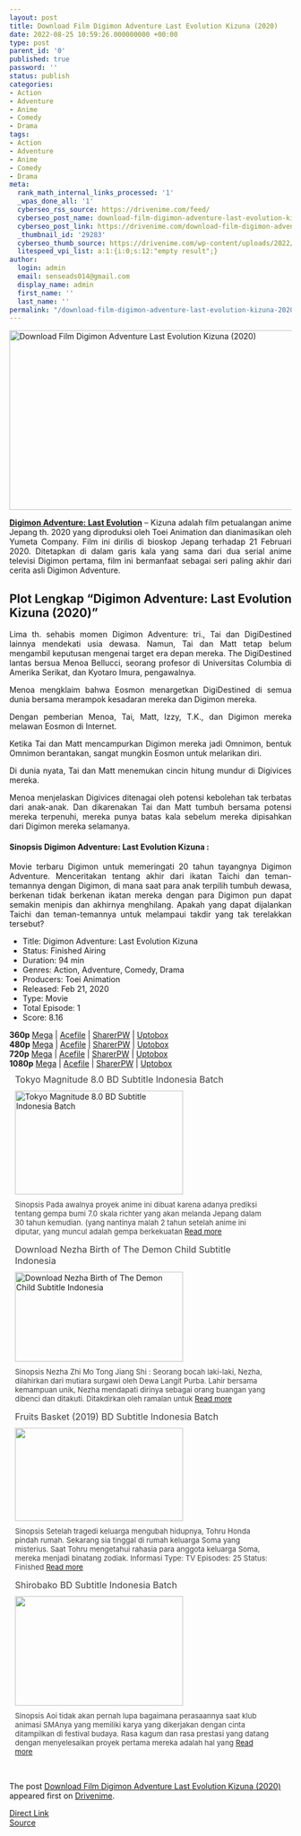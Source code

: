 ```yaml
---
layout: post
title: Download Film Digimon Adventure Last Evolution Kizuna (2020)
date: 2022-08-25 10:59:26.000000000 +00:00
type: post
parent_id: '0'
published: true
password: ''
status: publish
categories:
- Action
- Adventure
- Anime
- Comedy
- Drama
tags:
- Action
- Adventure
- Anime
- Comedy
- Drama
meta:
  rank_math_internal_links_processed: '1'
  _wpas_done_all: '1'
  cyberseo_rss_source: https://drivenime.com/feed/
  cyberseo_post_name: download-film-digimon-adventure-last-evolution-kizuna-2020
  cyberseo_post_link: https://drivenime.com/download-film-digimon-adventure-last-evolution-kizuna-2020/
  _thumbnail_id: '29283'
  cyberseo_thumb_source: https://drivenime.com/wp-content/uploads/2022/08/Download-Film-Digimon-Adventure-Last-Evolution-Kizuna-2020.jpg
  litespeed_vpi_list: a:1:{i:0;s:12:"empty result";}
author:
  login: admin
  email: senseads014@gmail.com
  display_name: admin
  first_name: ''
  last_name: ''
permalink: "/download-film-digimon-adventure-last-evolution-kizuna-2020/"
---
```

<p><a href="https://drivenime.com/download-film-digimon-adventure-last-evolution-kizuna-2020/download-film-digimon-adventure-last-evolution-kizuna-2020-2/" rel="attachment wp-att-12774"><img class="aligncenter size-full wp-image-12774" src="{{ site.baseurl }}/assets/2022/08/Download-Film-Digimon-Adventure-Last-Evolution-Kizuna-2020.jpg" alt="Download Film Digimon Adventure Last Evolution Kizuna (2020)" width="600" height="320" srcset="https://drivenime.com/wp-content/uploads/2022/08/Download-Film-Digimon-Adventure-Last-Evolution-Kizuna-2020.jpg 600w, https://drivenime.com/wp-content/uploads/2022/08/Download-Film-Digimon-Adventure-Last-Evolution-Kizuna-2020-300x160.jpg 300w" sizes="(max-width: 600px) 100vw, 600px" /></a></p>
<p style="text-align: justify;"><strong><a href="https://drivenime.com/download-film-digimon-adventure-last-evolution-kizuna-2020/">Digimon Adventure: Last Evolution</a></strong> – Kizuna adalah film petualangan anime Jepang th. 2020 yang diproduksi oleh Toei Animation dan dianimasikan oleh Yumeta Company. Film ini dirilis di bioskop Jepang terhadap 21 Februari 2020. Ditetapkan di dalam garis kala yang sama dari dua serial anime televisi Digimon pertama, film ini bermanfaat sebagai seri paling akhir dari cerita asli Digimon Adventure.</p>
<h2 style="text-align: justify;">Plot Lengkap “Digimon Adventure: Last Evolution Kizuna (2020)”</h2>
<p style="text-align: justify;">Lima th. sehabis momen Digimon Adventure: tri., Tai dan DigiDestined lainnya mendekati usia dewasa. Namun, Tai dan Matt tetap belum mengambil keputusan mengenai target era depan mereka. The DigiDestined lantas bersua Menoa Bellucci, seorang profesor di Universitas Columbia di Amerika Serikat, dan Kyotaro Imura, pengawalnya.</p>
<p style="text-align: justify;">Menoa mengklaim bahwa Eosmon menargetkan DigiDestined di semua dunia bersama merampok kesadaran mereka dan Digimon mereka.</p>
<p style="text-align: justify;">Dengan pemberian Menoa, Tai, Matt, Izzy, T.K., dan Digimon mereka melawan Eosmon di Internet.</p>
<p style="text-align: justify;">Ketika Tai dan Matt mencampurkan Digimon mereka jadi Omnimon, bentuk Omnimon berantakan, sangat mungkin Eosmon untuk melarikan diri.</p>
<p style="text-align: justify;">Di dunia nyata, Tai dan Matt menemukan cincin hitung mundur di Digivices mereka.</p>
<p style="text-align: justify;">Menoa menjelaskan Digivices ditenagai oleh potensi kebolehan tak terbatas dari anak-anak. Dan dikarenakan Tai dan Matt tumbuh bersama potensi mereka terpenuhi, mereka punya batas kala sebelum mereka dipisahkan dari Digimon mereka selamanya.</p>
<h4 style="text-align: justify;"><strong>Sinopsis Digimon Adventure: Last Evolution Kizuna :</strong></h4>
<p style="text-align: justify;">Movie terbaru Digimon untuk memeringati 20 tahun tayangnya Digimon Adventure. Menceritakan tentang akhir dari ikatan Taichi dan teman-temannya dengan Digimon, di mana saat para anak terpilih tumbuh dewasa, berkenan tidak berkenan ikatan mereka dengan para Digimon pun dapat semakin menipis dan akhirnya menghilang. Apakah yang dapat dijalankan Taichi dan teman-temannya untuk melampaui takdir yang tak terelakkan tersebut?</p>
<ul style="text-align: justify;">
<li>Title: Digimon Adventure: Last Evolution Kizuna</li>
<li>Status: Finished Airing</li>
<li>Duration: 94 min</li>
<li>Genres: Action, Adventure, Comedy, Drama</li>
<li>Producers: Toei Animation</li>
<li>Released: Feb 21, 2020</li>
<li>Type: Movie</li>
<li>Total Episode: 1</li>
<li>Score: 8.16</li>
</ul>
<div class="maxurl" style="text-align: justify;"><strong>360p</strong> <a href="https://maxnime.my.id/goz/Gob7903pb48ehdu8ez165mfc7o1h5u4f7ug15dff7m8qqn1gfozyatdktif6hmkcpruc3k9jjugah5pgpjug6kfc7nseh4betnrhptwee4gsi4qjptzno13k3rdy" target="_blank" rel="nofollow noopener">Mega</a> | <a href="https://maxnime.my.id/goz/Gofb3b7pb48ehdu8ez16amdciug15dff3ts6m5gfh3uyc33go5dkqjxpiozo5ujpi1i63djc7wi6amrq3z8eht1gb4goz5nctxugptoqyss4hbw">Acefile</a> | <a href="https://maxnime.my.id/goz/Gofb3b7pb48ehdu8ez16h5ecf3gkhtqqb5163ujpt116uuoefedg4nqpbtskue">SharerPW</a> | <a href="https://maxnime.my.id/goz/Go3b790pb48ehdu8ez167moqtzsr55af3ts65jxqr3dq7b3po4gwqmfqiay">Uptobox</a></div>
<div class="maxurl" style="text-align: justify;"><strong>480p</strong> <a href="https://maxnime.my.id/goz/Go3b790pb48ehdu8ez165mfc7o1h5u4f7ug15dff7jgqcdaeffwnwjdjiuw651uetjgez4z8fuuoh5gjt4we1dwq7p8eh4rmy4snqdbje5fw61ngfhwsijug7rw1" target="_blank" rel="nofollow noopener">Mega</a> | <a href="https://maxnime.my.id/goz/Gofb3b7pb48ehdu8ez16amdciug15dff3ts6m5gfh3uyc33go5dccbxpiozo5ujpi1i63djc7wi6amrq3z8eht1gb4goz5nctxueqboqyss445s">Acefile</a> | <a href="https://maxnime.my.id/goz/Gob3b79pb48ehdu8ez16h5ecf3gkhtqqb5163ujpt116u44qhh8ca5ceo4ug7y">SharerPW</a> | <a href="https://maxnime.my.id/goz/Gob3b79pb48ehdu8ez167moqtzsr55af3ts65jxc7igh6u1gohgwh53c7io">Uptobox</a></div>
<div class="maxurl" style="text-align: justify;"><strong>720p</strong> <a href="https://maxnime.my.id/goz/Gob3b79pb48ehdu8ez165mfc7o1h5u4f7ug15dff7ussqmegbrsqojdjtwrhttocw5uo35sctrroukfg3uu1hdak7nzoc5kkp3wcibtke3rh44fjirikcnccrhfk" target="_blank" rel="nofollow noopener">Mega</a> | <a href="https://maxnime.my.id/goz/Gob3b79pb48ehdu8ez16amdciug15dff3ts6m5gfh3uyc33go5dcctxpiozo5ujpi1i63djc7wi6amrq3z8eht1gb4goz5nctxuqctoqyss445s">Acefile</a> | <a href="https://maxnime.my.id/goz/Go79035pb48ehdu8ez16h5ecf3gkhtqqb5163ujpt1165upqbb14h5keihdcsy">SharerPW</a> | <a href="https://maxnime.my.id/goz/Gob3b79pb48ehdu8ez167moqtzsr55af3ts65jxpbagq5ds8ra8yqm8ctwy">Uptobox</a></div>
<div class="maxurl" style="text-align: justify;"><strong>1080p</strong> <a href="https://maxnime.my.id/goz/Gofb3b7pb48ehdu8ez165mfc7o1h5u4f7ug15dff7adoqn1gbcsqw3djw3rsius8fts15dapisirqnict3g4mmdp7cr4qkekfniki5pci4uk5ufqtfdksmncpt8q" target="_blank" rel="nofollow noopener">Mega</a> | <a href="https://maxnime.my.id/goz/Gob7903pb48ehdu8ez16amdciug15dff3ts6m5gfh3uyc33go5dkptxpiozo5ujpi1i63djc7wi6amrq3z8eht1gb4goz5nctxuncbagban45mmqa">Acefile</a> | <a href="https://maxnime.my.id/goz/Gob7903pb48ehdu8ez16h5ecf3gkhtqqb5163ujpt116um8j3uzn4mqgtdd16y">SharerPW</a> | <a href="https://maxnime.my.id/goz/Gofb3b7pb48ehdu8ez167moqtzsr55af3ts65jxqh4zr5uzgfwsc73i8bwo">Uptobox</a></div>
<div class="related-post grid">
<div class="post-list ">
<div class="item"> <a class="title post_title" href="https://drivenime.com/tokyo-magnitude-8-0-bd-subtitle-indonesia-batch-1/"> Tokyo Magnitude 8.0 BD Subtitle Indonesia Batch </a>
<div class="thumb post_thumb"> <a href="https://drivenime.com/tokyo-magnitude-8-0-bd-subtitle-indonesia-batch-1/"> <img width="300" height="185" src="{{ site.baseurl }}/assets/2022/08/Tokyo-Magnitude-8.0-BD-Subtitle-Indonesia-Batch-300x185.jpg" class="attachment-medium size-medium wp-post-image" alt="Tokyo Magnitude 8.0 BD Subtitle Indonesia Batch" loading="lazy" srcset="https://drivenime.com/wp-content/uploads/2016/10/Tokyo-Magnitude-8.0-BD-Subtitle-Indonesia-Batch-300x185.jpg 300w, https://drivenime.com/wp-content/uploads/2016/10/Tokyo-Magnitude-8.0-BD-Subtitle-Indonesia-Batch-150x92.jpg 150w, https://drivenime.com/wp-content/uploads/2016/10/Tokyo-Magnitude-8.0-BD-Subtitle-Indonesia-Batch.jpg 650w" sizes="(max-width: 300px) 100vw, 300px" /> </a> </div>
<p class="excerpt post_excerpt"> Sinopsis Pada awalnya proyek anime ini dibuat karena adanya prediksi tentang gempa bumi 7.0 skala richter yang akan melanda Jepang dalam 30 tahun kemudian. (yang nantinya malah 2 tahun setelah anime ini diputar, yang muncul adalah gempa berkekuatan <a class="read-more" href="https://drivenime.com/tokyo-magnitude-8-0-bd-subtitle-indonesia-batch-1/"> Read more</a> </p>
</p></div>
<div class="item"> <a class="title post_title" href="https://drivenime.com/download-nezha-birth-of-the-demon-child-subtitle-indonesia/"> Download Nezha Birth of The Demon Child Subtitle Indonesia </a>
<div class="thumb post_thumb"> <a href="https://drivenime.com/download-nezha-birth-of-the-demon-child-subtitle-indonesia/"> <img width="300" height="160" src="{{ site.baseurl }}/assets/2022/08/Download-Nezha-Birth-of-The-Demon-Child-Subtitle-Indonesia-300x160.jpg" class="attachment-medium size-medium wp-post-image" alt="Download Nezha Birth of The Demon Child Subtitle Indonesia" loading="lazy" srcset="https://drivenime.com/wp-content/uploads/2022/08/Download-Nezha-Birth-of-The-Demon-Child-Subtitle-Indonesia-300x160.jpg 300w, https://drivenime.com/wp-content/uploads/2022/08/Download-Nezha-Birth-of-The-Demon-Child-Subtitle-Indonesia.jpg 600w" sizes="(max-width: 300px) 100vw, 300px" /> </a> </div>
<p class="excerpt post_excerpt"> Sinopsis Nezha Zhi Mo Tong Jiang Shi : Seorang bocah laki-laki, Nezha, dilahirkan dari mutiara surgawi oleh Dewa Langit Purba. Lahir bersama kemampuan unik, Nezha mendapati dirinya sebagai orang buangan yang dibenci dan ditakuti. Ditakdirkan oleh ramalan untuk <a class="read-more" href="https://drivenime.com/download-nezha-birth-of-the-demon-child-subtitle-indonesia/"> Read more</a> </p>
</p></div>
<div class="item"> <a class="title post_title" href="https://drivenime.com/fruits-basket-2019-bd-subtitle-indonesia-batch-2/"> Fruits Basket (2019) BD Subtitle Indonesia Batch </a>
<div class="thumb post_thumb"> <a href="https://drivenime.com/fruits-basket-2019-bd-subtitle-indonesia-batch-2/"> <img width="300" height="166" src="{{ site.baseurl }}/assets/2022/08/Fruits-Basket-2019-BD-Subtitle-Indonesia-Batch-300x166.jpg" class="attachment-medium size-medium wp-post-image" alt="" loading="lazy" srcset="https://drivenime.com/wp-content/uploads/2020/04/Fruits-Basket-2019-BD-Subtitle-Indonesia-Batch-300x166.jpg 300w, https://drivenime.com/wp-content/uploads/2020/04/Fruits-Basket-2019-BD-Subtitle-Indonesia-Batch-150x83.jpg 150w, https://drivenime.com/wp-content/uploads/2020/04/Fruits-Basket-2019-BD-Subtitle-Indonesia-Batch.jpg 640w" sizes="(max-width: 300px) 100vw, 300px" /> </a> </div>
<p class="excerpt post_excerpt"> Sinopsis Setelah tragedi keluarga mengubah hidupnya, Tohru Honda pindah rumah. Sekarang sia tinggal di rumah keluarga Soma yang misterius. Saat Tohru mengetahui rahasia para anggota keluarga Soma, mereka menjadi binatang zodiak. Informasi Type: TV Episodes: 25 Status: Finished <a class="read-more" href="https://drivenime.com/fruits-basket-2019-bd-subtitle-indonesia-batch-2/"> Read more</a> </p>
</p></div>
<div class="item"> <a class="title post_title" href="https://drivenime.com/shirobako-bd-subtitle-indonesia-batch2/"> Shirobako BD Subtitle Indonesia Batch </a>
<div class="thumb post_thumb"> <a href="https://drivenime.com/shirobako-bd-subtitle-indonesia-batch2/"> <img width="300" height="195" src="{{ site.baseurl }}/assets/2022/08/Shirobako-BD-Subtitle-Indonesia-Batch-300x195.jpg" class="attachment-medium size-medium wp-post-image" alt="" loading="lazy" srcset="https://drivenime.com/wp-content/uploads/2017/06/Shirobako-BD-Subtitle-Indonesia-Batch-300x195.jpg 300w, https://drivenime.com/wp-content/uploads/2017/06/Shirobako-BD-Subtitle-Indonesia-Batch-768x499.jpg 768w, https://drivenime.com/wp-content/uploads/2017/06/Shirobako-BD-Subtitle-Indonesia-Batch-1024x665.jpg 1024w, https://drivenime.com/wp-content/uploads/2017/06/Shirobako-BD-Subtitle-Indonesia-Batch-150x97.jpg 150w, https://drivenime.com/wp-content/uploads/2017/06/Shirobako-BD-Subtitle-Indonesia-Batch.jpg 1109w" sizes="(max-width: 300px) 100vw, 300px" /> </a> </div>
<p class="excerpt post_excerpt"> Sinopsis Aoi tidak akan pernah lupa bagaimana perasaannya saat klub animasi SMAnya yang memiliki karya yang dikerjakan dengan cinta ditampilkan di festival budaya. Rasa kagum dan rasa prestasi yang datang dengan menyelesaikan proyek pertama mereka adalah hal yang <a class="read-more" href="https://drivenime.com/shirobako-bd-subtitle-indonesia-batch2/"> Read more</a> </p>
</p></div>
</p></div>
<p> <script> </script><br />
<style> .related-post{} .related-post .post-list{ text-align:left; } .related-post .post-list .item{ margin:10px; padding:0px; } .related-post .headline{ font-size:18px !important; color:#999999 !important; } .related-post .post-list .item .post_title{ font-size:16px; color:#3f3f3f; margin:10px 0px; padding:0px; display: block; text-decoration: none; } .related-post .post-list .item .post_thumb{ max-height:220px; margin:10px 0px; padding:0px; display: block; } .related-post .post-list .item .post_excerpt{ font-size:13px; color:#3f3f3f; margin:10px 0px; padding:0px; display: block; text-decoration: none; } @media only screen and (min-width: 1024px ){ .related-post .post-list .item{ width: 45%; } } @media only screen and ( min-width: 768px ) and ( max-width: 1023px ) { .related-post .post-list .item{ width: 90%; } } @media only screen and ( min-width: 0px ) and ( max-width: 767px ){ .related-post .post-list .item{ width: 90%; } } </style>
</p></div>
<p>The post <a rel="nofollow" href="https://drivenime.com/download-film-digimon-adventure-last-evolution-kizuna-2020/">Download Film Digimon Adventure Last Evolution Kizuna (2020)</a> appeared first on <a rel="nofollow" href="https://drivenime.com">Drivenime</a>.</p>
<link rel="stylesheet" href="https://cdnjs.cloudflare.com/ajax/libs/font-awesome/4.7.0/css/font-awesome.min.css" />
<div class="divbtn"> <a href="https://handymansurrender.com/fihup8buzv?key=94550f7ce39444073321dde3b8782f97" class="btn"><i class="fa fa-download"></i> Direct Link</a> <br /><a href="https://drivenime.com/download-film-digimon-adventure-last-evolution-kizuna-2020/">Source</a> </div>
